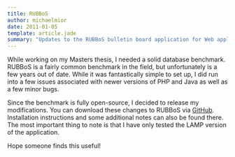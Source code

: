 ```yaml
---
title: RUBBoS
author: michaelmior
date: 2011-01-05
template: article.jade
summary: "Updates to the RUBBoS bulletin board application for Web application benchmarking fixes bugs in the PHP implementation."
---
```

While working on my Masters thesis, I needed a solid database benchmark.
RUBBoS is a fairly common benchmark in the field, but unfortunately is a few years out of date.
While it was fantastically simple to set up, I did run into a few issues associated with newer versions of PHP and Java as well as a few minor bugs.

Since the benchmark is fully open-source, I decided to release my modifications.
You can download these changes to RUBBoS via [GitHub](https://github.com/michaelmior/RUBBoS).
Installation instructions and some additional notes can also be found there.
The most important thing to note is that I have only tested the LAMP version of the application.

Hope someone finds this useful!
